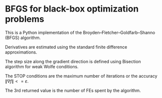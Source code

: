 # BFGS for black-box optimization problems

This is a Python implementation of the Broyden–Fletcher–Goldfarb–Shanno (BFGS) algorithm.

Derivatives are estimated using the standard finite difference approximations.

The step size along the gradient direction is defined using Bisection algorithm for weak Wolfe conditions.

The STOP conditions are the maximum number of iterations or the accuracy $\| \nabla f \| <= \varepsilon$.

The 3rd returned value is the number of FEs spent by the algorithm.